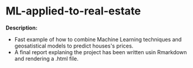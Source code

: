 # ML-applied-to-real-estate

**Description:**

- Fast example of how to combine Machine Learning techniques and geosatistical models to predict houses's prices.
- A final report explaning the project has been written usin Rmarkdown and rendering a .html file.
